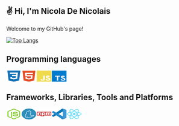 ## ✌️ Hi, I'm Nicola De Nicolais

Welcome to my GitHub's page!

[![Top Langs](https://github-readme-stats.vercel.app/api/top-langs/?username=ndenicolais&theme=moltack&layout=compact)](https://github.com/ndenicolais)

## Programming languages

<img align="center" height="30" width="40" src="https://github.com/devicons/devicon/blob/master/icons/css3/css3-plain.svg" style="max-width: 100%;"><img align="center" height="30" width="40" src="https://github.com/devicons/devicon/blob/master/icons/html5/html5-plain.svg" style="max-width: 100%;"><img align="center" height="30" width="40" src="https://github.com/devicons/devicon/blob/master/icons/javascript/javascript-plain.svg" style="max-width: 100%;"><img align="center" height="30" width="40" src="https://github.com/devicons/devicon/blob/master/icons/typescript/typescript-plain.svg" style="max-width: 100%;">

## Frameworks, Libraries, Tools and Platforms

<img align="center" height="30" width="40" src="https://github.com/devicons/devicon/blob/master/icons/nodejs/nodejs-plain.svg" style="max-width: 100%;"><img align="center" height="30" width="40" src="https://github.com/devicons/devicon/blob/master/icons/yarn/yarn-original.svg" style="max-width: 100%;"><img align="center" height="30" width="40" src="https://github.com/devicons/devicon/blob/master/icons/npm/npm-original-wordmark.svg" style="max-width: 100%;"><img align="center" height="30" width="40" src="https://github.com/devicons/devicon/blob/master/icons/vscode/vscode-original.svg" style="max-width: 100%;"><img align="center" height="30" width="40" src="https://github.com/devicons/devicon/blob/master/icons/react/react-original.svg" style="max-width: 100%;">
